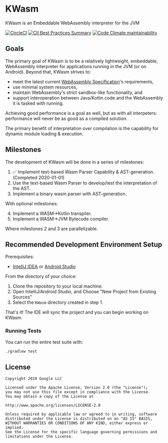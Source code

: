 # KWasm

KWasm is an Embeddable WebAssembly interpreter for the JVM

[![CircleCI](https://img.shields.io/circleci/build/github/jasonwyatt/KWasm/master?style=flat-square)](https://circleci.com/gh/jasonwyatt/KWasm/tree/master)
[![CII Best Practices Summary](https://img.shields.io/cii/summary/3559?label=cii%20best%20practices&style=flat-square)](https://bestpractices.coreinfrastructure.org/en/projects/3559)
[![Code Climate maintainability](https://img.shields.io/codeclimate/maintainability-percentage/jasonwyatt/KWasm?style=flat-square)](https://codeclimate.com/github/jasonwyatt/KWasm)

## Goals

The primary goal of KWasm is to be a relatively lightweight, embeddable, WebAssembly interpreter for applications 
running in the JVM (or on Android).  Beyond that, KWasm strives to:

* meet the latest current [WebAssembly Specification](https://webassembly.github.io/spec/core/index.html)'s requirements,
* use minimal system resources,
* maintain WebAssembly's strict sandbox-like functionality, and
* support interoperation between Java/Kotlin code and the WebAssembly it is tasked with running.

Achieving good performance is a goal as well, but as with all interpeters: performance will never be as good as a 
compiled solution.

The primary benefit of interpretation over compilation is the capability for dynamic module loading & execution.

## Milestones

The development of KWasm will be done in a series of milestones:

1. ✅ Implement text-based Wasm Parser Capability & AST-generation. (Completed 2020-01-01)
1. Use the text-based Wasm Parser to develop/test the interpretation of the AST.
1. Implement a binary wasm parser with AST-generation.

With optional milestones:

4. Implement a WASM->Kotlin transpiler.
1. Implement a WASM->JVM Bytecode compiler.

Where milestones 2 and 3 are parallelizable.

## Recommended Development Environment Setup

Prerequisites:

* [IntelliJ IDEA](https://www.jetbrains.com/idea/download) or [Android Studio](https://developer.android.com/studio/index.html)

From the directory of your choice:

1. Clone the repository to your local machine.
1. Open IntelliJ/Android Studio, and Choose "New Project from Existing Sources"
1. Select the `KWasm` directory created in step 1.

That's it! The IDE will sync the project and you can begin working on KWasm.

### Running Tests

You can run the entire test suite with:

```bash
./gradlew test
```

## License

```
Copyright 2019 Google LLC 

Licensed under the Apache License, Version 2.0 (the "License");
you may not use this file except in compliance with the License.
You may obtain a copy of the License at

http://www.apache.org/licenses/LICENSE-2.0

Unless required by applicable law or agreed to in writing, software
distributed under the License is distributed on an "AS IS" BASIS,
WITHOUT WARRANTIES OR CONDITIONS OF ANY KIND, either express or implied.
See the License for the specific language governing permissions and
limitations under the License.
```
